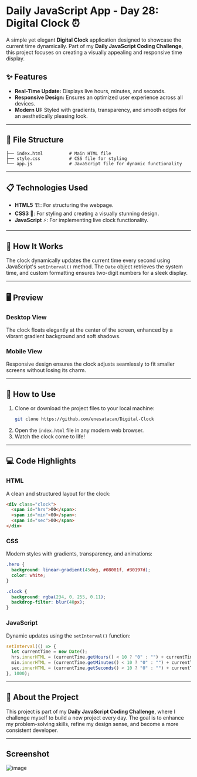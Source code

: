 # Daily JavaScript App - Day 28: Digital Clock ⏰  

A simple yet elegant **Digital Clock** application designed to showcase the current time dynamically. Part of my **Daily JavaScript Coding Challenge**, this project focuses on creating a visually appealing and responsive time display.  

## ✨ Features  
- **Real-Time Update:** Displays live hours, minutes, and seconds.  
- **Responsive Design:** Ensures an optimized user experience across all devices.  
- **Modern UI:** Styled with gradients, transparency, and smooth edges for an aesthetically pleasing look.  

---

## 📂 File Structure  
```  
├── index.html          # Main HTML file  
├── style.css           # CSS file for styling  
└── app.js              # JavaScript file for dynamic functionality  
```  

---

## 📋 Technologies Used  
- **HTML5** 🏗️: For structuring the webpage.  
- **CSS3** 🎨: For styling and creating a visually stunning design.  
- **JavaScript** ⚡: For implementing live clock functionality.  

---

## 🚀 How It Works  
The clock dynamically updates the current time every second using JavaScript's `setInterval()` method. The `Date` object retrieves the system time, and custom formatting ensures two-digit numbers for a sleek display.  

---

## 🖥️ Preview  
### Desktop View  
The clock floats elegantly at the center of the screen, enhanced by a vibrant gradient background and soft shadows.  

### Mobile View  
Responsive design ensures the clock adjusts seamlessly to fit smaller screens without losing its charm.  

---

## 🔧 How to Use  
1. Clone or download the project files to your local machine:  
   ```bash  
   git clone https://github.com/enesatacan/Digital-Clock  
   ```  
2. Open the `index.html` file in any modern web browser.  
3. Watch the clock come to life!  

---

## 💻 Code Highlights  
### HTML  
A clean and structured layout for the clock:  
```html  
<div class="clock">  
  <span id="hrs">00</span>:  
  <span id="min">00</span>:  
  <span id="sec">00</span>  
</div>  
```  

### CSS  
Modern styles with gradients, transparency, and animations:  
```css  
.hero {  
  background: linear-gradient(45deg, #08001f, #30197d);  
  color: white;  
}  

.clock {  
  background: rgba(234, 0, 255, 0.11);  
  backdrop-filter: blur(40px);  
}  
```  

### JavaScript  
Dynamic updates using the `setInterval()` function:  
```javascript  
setInterval(() => {  
  let currentTime = new Date();  
  hrs.innerHTML = (currentTime.getHours() < 10 ? "0" : "") + currentTime.getHours();  
  min.innerHTML = (currentTime.getMinutes() < 10 ? "0" : "") + currentTime.getMinutes();  
  sec.innerHTML = (currentTime.getSeconds() < 10 ? "0" : "") + currentTime.getSeconds();  
}, 1000);  
```  

---

## 🌟 About the Project  
This project is part of my **Daily JavaScript Coding Challenge**, where I challenge myself to build a new project every day. The goal is to enhance my problem-solving skills, refine my design sense, and become a more consistent developer.  

---

## Screenshot

![image](https://github.com/user-attachments/assets/9cb70e56-6a25-4d2c-9b5a-4306f61586a4)
